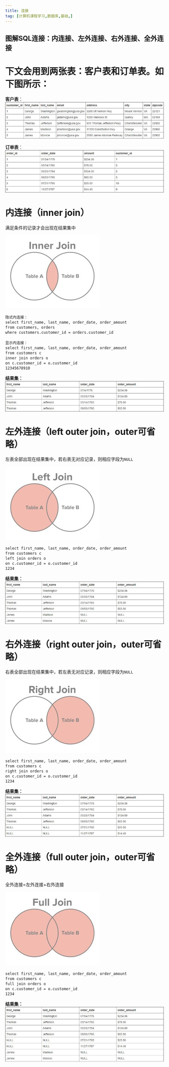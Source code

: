 ```yaml
---
title: 连接
tag: [计算机课程学习,数据库,基础,]
---
```



## 图解SQL连接：内连接、左外连接、右外连接、全外连接

# 下文会用到两张表：客户表和订单表。如下图所示：

**客户表**：
![在这里插入图片描述](././img/连接/74ee1c5c0c002a25c40bfdbd1f31625d.JPEG)

**订单表**：
![在这里插入图片描述](./img/连接/bee3604e37ebb3b1ab07dbf19135ee01.JPEG)

# 内连接（inner join）

满足条件的记录才会出现在结果集中

![在这里插入图片描述](./img/连接/c7279db39b7d1ceff826b457d7d4d06f.png)

```
隐式内连接：
select first_name, last_name, order_date, order_amount
from customers, orders 
where customers.customer_id = orders.customer_id

显示内连接：
select first_name, last_name, order_date, order_amount
from customers c
inner join orders o
on c.customer_id = o.customer_id
12345678910
```

**结果集：**
![在这里插入图片描述](./img/连接/68a37da4995f544c57c88e77cb2cf4c3.JPEG)

# 左外连接（left outer join，outer可省略）

左表全部出现在结果集中，若右表无对应记录，则相应字段为`NULL`

![在这里插入图片描述](./img/连接/e530ce69902a3d28ede3d299a89a8344.png)

```
select first_name, last_name, order_date, order_amount
from customers c
left join orders o
on c.customer_id = o.customer_id
1234
```

**结果集：**
![在这里插入图片描述](./img/连接/e8d8d526ca71d103fe659f464c7a6e76.JPEG)

# 右外连接（right outer join，outer可省略）

右表全部出现在结果集中，若左表无对应记录，则相应字段为`NULL`

![在这里插入图片描述](./img/连接/af616f3409fd479fe0bd23a7dc61881e.png)

```
select first_name, last_name, order_date, order_amount
from customers c
right join orders o
on c.customer_id = o.customer_id
1234
```

**结果集：**
![在这里插入图片描述](./img/连接/256a3f28b1c3caf2b2662abe2f18c76d.JPEG)

# 全外连接（full outer join，outer可省略）

全外连接=左外连接+右外连接

![在这里插入图片描述](./img/连接/4f7fba9faff0ea7b1c6d52d82a8f2929.png)

```
select first_name, last_name, order_date, order_amount
from customers c
full join orders o
on c.customer_id = o.customer_id
1234
```

**结果集：**
![在这里插入图片描述](./img/连接/89c134910872ebf8433e6413681da0f4.JPEG)
